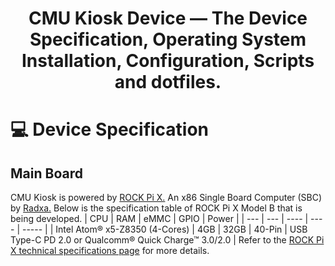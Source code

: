 # <p align="center">CMU Kiosk Device — The Device Specification, Operating System Installation, Configuration, Scripts and dotfiles.</p>

# 💻 Device Specification
## Main Board
CMU Kiosk is powered by [ROCK Pi X.](https://wiki.radxa.com/RockpiX) An x86 Single Board Computer (SBC) by [Radxa.](https://wiki.radxa.com/Special:SpecialContact/)
Below is the specification table of ROCK Pi X Model B that is being developed.
| CPU | RAM | eMMC | GPIO | Power |
| --- | --- | ---- | ---- | ----- |
| Intel Atom® x5-Z8350 (4-Cores) | 4GB | 32GB | 40-Pin | USB Type-C PD 2.0 or Qualcomm® Quick Charge™ 3.0/2.0 |
Refer to the [ROCK Pi X technical specifications page](https://wiki.radxa.com/RockpiX/hardware) for more details.